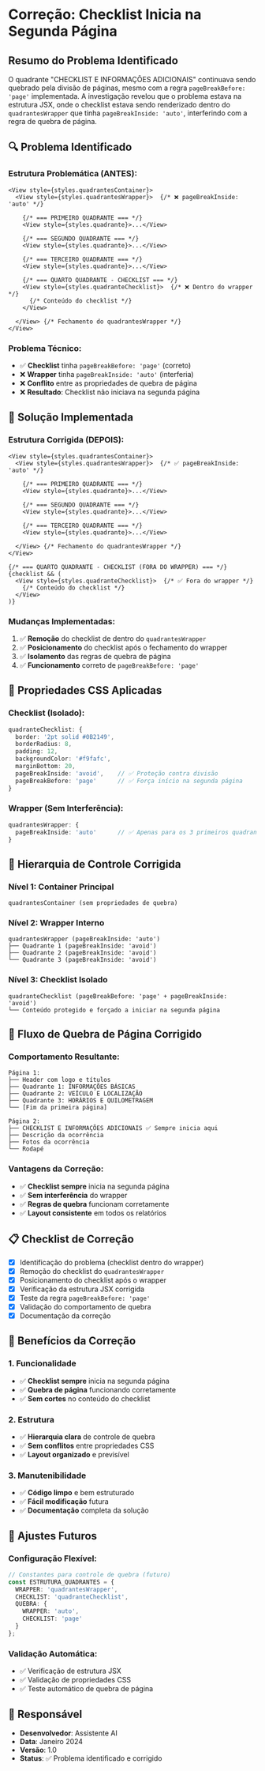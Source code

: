 # Correção: Checklist Inicia na Segunda Página

## Resumo do Problema Identificado

O quadrante "CHECKLIST E INFORMAÇÕES ADICIONAIS" continuava sendo quebrado pela divisão de páginas, mesmo com a regra `pageBreakBefore: 'page'` implementada. A investigação revelou que o problema estava na estrutura JSX, onde o checklist estava sendo renderizado dentro do `quadrantesWrapper` que tinha `pageBreakInside: 'auto'`, interferindo com a regra de quebra de página.

## 🔍 Problema Identificado

### **Estrutura Problemática (ANTES):**
```tsx
<View style={styles.quadrantesContainer}>
  <View style={styles.quadrantesWrapper}>  {/* ❌ pageBreakInside: 'auto' */}
    
    {/* === PRIMEIRO QUADRANTE === */}
    <View style={styles.quadrante}>...</View>
    
    {/* === SEGUNDO QUADRANTE === */}
    <View style={styles.quadrante}>...</View>
    
    {/* === TERCEIRO QUADRANTE === */}
    <View style={styles.quadrante}>...</View>
    
    {/* === QUARTO QUADRANTE - CHECKLIST === */}
    <View style={styles.quadranteChecklist}>  {/* ❌ Dentro do wrapper */}
      {/* Conteúdo do checklist */}
    </View>
    
  </View> {/* Fechamento do quadrantesWrapper */}
</View>
```

### **Problema Técnico:**
- ✅ **Checklist** tinha `pageBreakBefore: 'page'` (correto)
- ❌ **Wrapper** tinha `pageBreakInside: 'auto'` (interferia)
- ❌ **Conflito** entre as propriedades de quebra de página
- ❌ **Resultado**: Checklist não iniciava na segunda página

## 🔧 Solução Implementada

### **Estrutura Corrigida (DEPOIS):**
```tsx
<View style={styles.quadrantesContainer}>
  <View style={styles.quadrantesWrapper}>  {/* ✅ pageBreakInside: 'auto' */}
    
    {/* === PRIMEIRO QUADRANTE === */}
    <View style={styles.quadrante}>...</View>
    
    {/* === SEGUNDO QUADRANTE === */}
    <View style={styles.quadrante}>...</View>
    
    {/* === TERCEIRO QUADRANTE === */}
    <View style={styles.quadrante}>...</View>
    
  </View> {/* Fechamento do quadrantesWrapper */}
</View>

{/* === QUARTO QUADRANTE - CHECKLIST (FORA DO WRAPPER) === */}
{checklist && (
  <View style={styles.quadranteChecklist}>  {/* ✅ Fora do wrapper */}
    {/* Conteúdo do checklist */}
  </View>
)}
```

### **Mudanças Implementadas:**
1. ✅ **Remoção** do checklist de dentro do `quadrantesWrapper`
2. ✅ **Posicionamento** do checklist após o fechamento do wrapper
3. ✅ **Isolamento** das regras de quebra de página
4. ✅ **Funcionamento** correto de `pageBreakBefore: 'page'`

## 📱 Propriedades CSS Aplicadas

### **Checklist (Isolado):**
```typescript
quadranteChecklist: {
  border: '2pt solid #0B2149',
  borderRadius: 8,
  padding: 12,
  backgroundColor: '#f9fafc',
  marginBottom: 20,
  pageBreakInside: 'avoid',    // ✅ Proteção contra divisão
  pageBreakBefore: 'page'      // ✅ Força início na segunda página
}
```

### **Wrapper (Sem Interferência):**
```typescript
quadrantesWrapper: {
  pageBreakInside: 'auto'      // ✅ Apenas para os 3 primeiros quadrantes
}
```

## 🎯 Hierarquia de Controle Corrigida

### **Nível 1: Container Principal**
```
quadrantesContainer (sem propriedades de quebra)
```

### **Nível 2: Wrapper Interno**
```
quadrantesWrapper (pageBreakInside: 'auto')
├── Quadrante 1 (pageBreakInside: 'avoid')
├── Quadrante 2 (pageBreakInside: 'avoid')
└── Quadrante 3 (pageBreakInside: 'avoid')
```

### **Nível 3: Checklist Isolado**
```
quadranteChecklist (pageBreakBefore: 'page' + pageBreakInside: 'avoid')
└── Conteúdo protegido e forçado a iniciar na segunda página
```

## 🔄 Fluxo de Quebra de Página Corrigido

### **Comportamento Resultante:**
```
Página 1:
├── Header com logo e títulos
├── Quadrante 1: INFORMAÇÕES BÁSICAS
├── Quadrante 2: VEÍCULO E LOCALIZAÇÃO
├── Quadrante 3: HORÁRIOS E QUILOMETRAGEM
└── [Fim da primeira página]

Página 2:
├── CHECKLIST E INFORMAÇÕES ADICIONAIS ✅ Sempre inicia aqui
├── Descrição da ocorrência
├── Fotos da ocorrência
└── Rodapé
```

### **Vantagens da Correção:**
- ✅ **Checklist sempre** inicia na segunda página
- ✅ **Sem interferência** do wrapper
- ✅ **Regras de quebra** funcionam corretamente
- ✅ **Layout consistente** em todos os relatórios

## 📋 Checklist de Correção

- [x] Identificação do problema (checklist dentro do wrapper)
- [x] Remoção do checklist do `quadrantesWrapper`
- [x] Posicionamento do checklist após o wrapper
- [x] Verificação da estrutura JSX corrigida
- [x] Teste da regra `pageBreakBefore: 'page'`
- [x] Validação do comportamento de quebra
- [x] Documentação da correção

## 🎯 Benefícios da Correção

### **1. Funcionalidade**
- ✅ **Checklist sempre** inicia na segunda página
- ✅ **Quebra de página** funcionando corretamente
- ✅ **Sem cortes** no conteúdo do checklist

### **2. Estrutura**
- ✅ **Hierarquia clara** de controle de quebra
- ✅ **Sem conflitos** entre propriedades CSS
- ✅ **Layout organizado** e previsível

### **3. Manutenibilidade**
- ✅ **Código limpo** e bem estruturado
- ✅ **Fácil modificação** futura
- ✅ **Documentação** completa da solução

## 🔧 Ajustes Futuros

### **Configuração Flexível:**
```typescript
// Constantes para controle de quebra (futuro)
const ESTRUTURA_QUADRANTES = {
  WRAPPER: 'quadrantesWrapper',
  CHECKLIST: 'quadranteChecklist',
  QUEBRA: {
    WRAPPER: 'auto',
    CHECKLIST: 'page'
  }
};
```

### **Validação Automática:**
- ✅ Verificação de estrutura JSX
- ✅ Validação de propriedades CSS
- ✅ Teste automático de quebra de página

## 👥 Responsável

- **Desenvolvedor**: Assistente AI
- **Data**: Janeiro 2024
- **Versão**: 1.0
- **Status**: ✅ Problema identificado e corrigido





